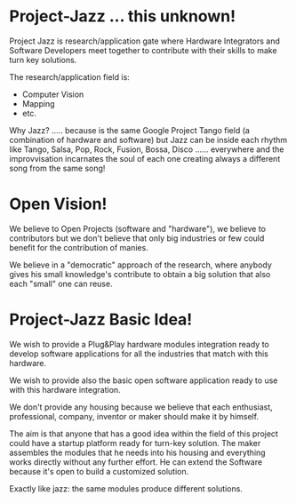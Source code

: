 # Project-Jazz ... this unknown!
Project Jazz is research/application gate where Hardware Integrators and Software Developers meet together to contribute with their skills to make turn key solutions.

The research/application field is:
- Computer Vision
- Mapping
- etc.

Why Jazz? ..... because is the same Google Project Tango field (a combination of hardware and software) but Jazz can be inside each rhythm like Tango, Salsa, Pop, Rock, Fusion, Bossa, Disco ...... everywhere and the improvvisation incarnates the soul of each one creating always a different song from the same song! 

# Open Vision!
We believe to Open Projects (software and "hardware"), we believe to contributors but we don't believe that only big industries or few could benefit for the contribution of manies.

We believe in a "democratic" approach of the research, where anybody gives his small knowledge's contribute to obtain a big solution that also each "small" one can reuse.

# Project-Jazz Basic Idea!
We wish to provide a Plug&Play hardware modules integration ready to develop software applications for all the industries that match with this hardware.

We wish to provide also the basic open software application ready to use with this hardware integration.

We don't provide any housing because we believe that each enthusiast, professional, company, inventor or maker should make it by himself.

The aim is that anyone that has a good idea within the field of this project could have a startup platform ready for turn-key solution. The maker assembles the modules that he needs into his housing and everything works directly without any further effort. He can extend the Software because it's open to build a customized solution.

Exactly like jazz: the same modules produce different solutions.

